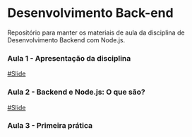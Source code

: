 # Desenvolvimento Back-end

Repositório para manter os materiais de aula da disciplina de Desenvolvimento Backend com Node.js.

### Aula 1 - Apresentação da disciplina

[#Slide](./aulas/aula01/Aula%201.pdf)

### Aula 2 - Backend e Node.js: O que são?

[#Slide](./aulas/aula02/Aula%202.pdf)

### Aula 3 - Primeira prática



